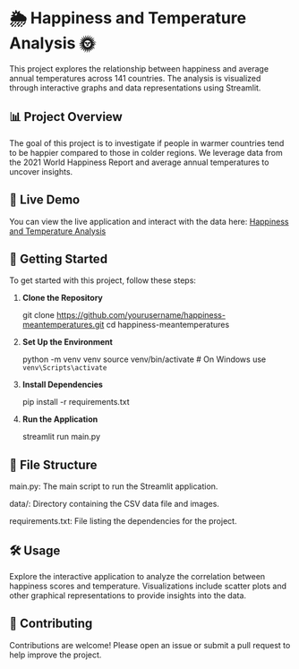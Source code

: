 # 🌦️ Happiness and Temperature Analysis 🌞

This project explores the relationship between happiness and average annual temperatures across 141 countries. 
The analysis is visualized through interactive graphs and data representations using Streamlit.

## 📊 Project Overview

The goal of this project is to investigate if people in warmer countries tend to be happier compared to those in colder regions.
We leverage data from the 2021 World Happiness Report and average annual temperatures to uncover insights.

## 🔗 Live Demo

You can view the live application and interact with the data here: [Happiness and Temperature Analysis](https://weather-and-happiness.streamlit.app/)

## 🚀 Getting Started

To get started with this project, follow these steps:

1. **Clone the Repository**

   git clone https://github.com/yourusername/happiness-meantemperatures.git
   cd happiness-meantemperatures

2. **Set Up the Environment**
     
   python -m venv venv
   source venv/bin/activate  # On Windows use `venv\Scripts\activate`

3. **Install Dependencies**

   pip install -r requirements.txt

4. **Run the Application**

   streamlit run main.py

## 📂 File Structure

  main.py: The main script to run the Streamlit application.
  
  data/: Directory containing the CSV data file and images.
  
  requirements.txt: File listing the dependencies for the project.

## 🛠️ Usage

Explore the interactive application to analyze the correlation between happiness scores and temperature. 
Visualizations include scatter plots and other graphical representations to provide insights into the data.

## 🤝 Contributing

Contributions are welcome! Please open an issue or submit a pull request to help improve the project.
